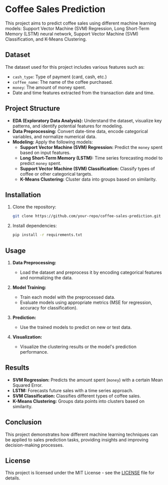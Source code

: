 # Coffee Sales Prediction

This project aims to predict coffee sales using different machine learning models: Support Vector Machine (SVM) Regression, Long Short-Term Memory (LSTM) neural network, Support Vector Machine (SVM) Classification, and K-Means Clustering.

## Dataset

The dataset used for this project includes various features such as:
- `cash_type`: Type of payment (card, cash, etc.)
- `coffee_name`: The name of the coffee purchased.
- `money`: The amount of money spent.
- Date and time features extracted from the transaction date and time.

## Project Structure

- **EDA (Exploratory Data Analysis):** Understand the dataset, visualize key patterns, and identify potential features for modeling.
- **Data Preprocessing:** Convert date-time data, encode categorical variables, and normalize numerical data.
- **Modeling:** Apply the following models:
  - **Support Vector Machine (SVM) Regression:** Predict the `money` spent based on input features.
  - **Long Short-Term Memory (LSTM):** Time series forecasting model to predict `money` spent.
  - **Support Vector Machine (SVM) Classification:** Classify types of coffee or other categorical targets.
  - **K-Means Clustering:** Cluster data into groups based on similarity.

## Installation

1. Clone the repository:
    ```sh
    git clone https://github.com/your-repo/coffee-sales-prediction.git
    ```

2. Install dependencies:
    ```sh
    pip install -r requirements.txt
    ```

## Usage

1. **Data Preprocessing:**
   - Load the dataset and preprocess it by encoding categorical features and normalizing the data.

2. **Model Training:**
   - Train each model with the preprocessed data.
   - Evaluate models using appropriate metrics (MSE for regression, accuracy for classification).

3. **Prediction:**
   - Use the trained models to predict on new or test data.

4. **Visualization:**
   - Visualize the clustering results or the model's prediction performance.

## Results

- **SVM Regression:** Predicts the amount spent (`money`) with a certain Mean Squared Error.
- **LSTM:** Forecasts future sales with a time series approach.
- **SVM Classification:** Classifies different types of coffee sales.
- **K-Means Clustering:** Groups data points into clusters based on similarity.

## Conclusion

This project demonstrates how different machine learning techniques can be applied to sales prediction tasks, providing insights and improving decision-making processes.

## License

This project is licensed under the MIT License - see the [LICENSE](LICENSE) file for details.
